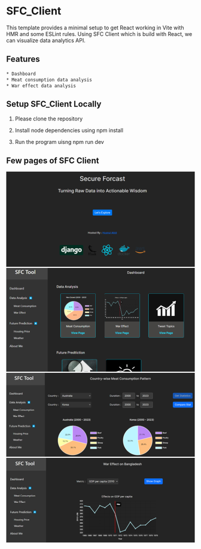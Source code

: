 # SFC_Client

This template provides a minimal setup to get React working in Vite with HMR and some ESLint rules.
Using SFC Client which is build with React, we can visualize data analytics API. 


## Features 
    * Dashboard
    * Meat consumption data analysis
    * War effect data analysis


## Setup SFC_Client Locally

1. Please clone the repository

2. Install node dependencies using npm install 

3. Run the program uisng npm run dev


## Few pages of SFC Client

![model](sfc_client/src/assets/photo/docs/landing_page.png)
![model](sfc_client/src/assets/photo/docs/dashboard_1.png)
![model](sfc_client/src/assets/photo/docs/meat_consumption_1.png)
![model](sfc_client/src/assets/photo/docs/war_effect_1.png)
